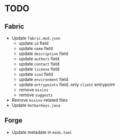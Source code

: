 # TODO

<!-- NOTE: take 1.21 branch as reference -->

## Fabric

- Update `fabric.mod.json`
  - update `id` field
  - update `name` field
  - update `description` field
  - update `authors` field
  - update `contact` field
  - update `license` field
  - update `icon` field
  - update `environment` field
  - update `entrypoints` field. only `client` entrypoint
  - remove `mixins`
  - remove `suggests`
- Remove `mixins`-related files
- Update `HotbarKeys.java`

## Forge

- Update metadate in `mods.toml`
